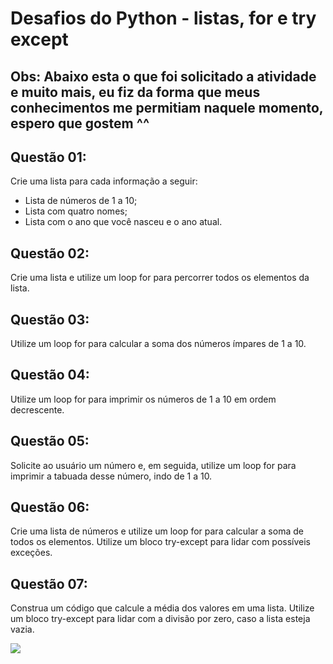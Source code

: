 <h1>Desafios do Python - listas, for e try except </h1>

## Obs: Abaixo esta o que foi solicitado a atividade e muito mais, eu fiz da forma que meus conhecimentos me permitiam naquele momento, espero que gostem ^^

##  

##  Questão 01:
Crie uma lista para cada informação a seguir:

- Lista de números de 1 a 10;
- Lista com quatro nomes;
- Lista com o ano que você nasceu e o ano atual.

##  Questão 02:
Crie uma lista e utilize um loop for para percorrer todos os elementos da lista.

##  Questão 03:
Utilize um loop for para calcular a soma dos números ímpares de 1 a 10.

##  Questão 04:
Utilize um loop for para imprimir os números de 1 a 10 em ordem decrescente.

##  Questão 05:
Solicite ao usuário um número e, em seguida, utilize um loop for para imprimir a tabuada desse número, indo de 1 a 10.

##  Questão 06:
Crie uma lista de números e utilize um loop for para calcular a soma de todos os elementos. Utilize um bloco try-except para lidar com possíveis exceções.

##  Questão 07:
Construa um código que calcule a média dos valores em uma lista. Utilize um bloco try-except para lidar com a divisão por zero, caso a lista esteja vazia.

<div>
  <img src="https://mblogthumb-phinf.pstatic.net/MjAyMjAyMTJfNSAg/MDAxNjQ0NTkzNzE5MzQ1.q5g3zqnCq2Rt1xUmpSFx2xWRQTl4VmngS8FGT7eGD0Ig.UKr_wLSCCg8PD-v8TfDddCKFIWhKoeqh5lZM09FVrsYg.PNG.sw4r/image.png?type=w800">
</div>
